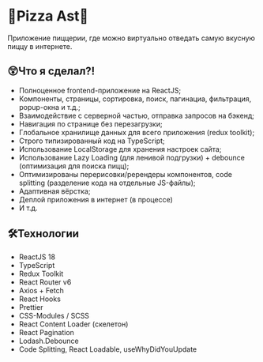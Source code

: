 # 🍕Pizza Ast🍕

Приложение пиццерии, где можно виртуально отведать самую вкусную пиццу в интернете.

## 😲Что я сделал?!

- Полноценное frontend-приложение на ReactJS;
- Компоненты, страницы, сортировка, поиск, пагинациа, фильтрация, popup-окна и т.д.;
- Взаимодействие с серверной частью, отправка запросов на бэкенд;
- Навигация по странице без перезагрузки;
- Глобальное хранилище данных для всего приложения (redux toolkit);
- Строго типизированный код на TypeScript;
- Использование LocalStorage для хранения настроек сайта;
- Использование Lazy Loading (для ленивой подгрузки) + debounce (оптимизация для поиска пицц);
- Оптимизированы перерисовки/ререндеры компонентов, code splitting (разделение кода на отдельные JS-файлы);
- Адаптивная вёрстка;
- Деплой приложения в интернет (в процессе)
- И т.д.

## 🛠Технологии

- ReactJS 18
- TypeScript
- Redux Toolkit 
- React Router v6 
- Axios + Fetch 
- React Hooks 
- Prettier 
- CSS-Modules / SCSS 
- React Content Loader (скелетон)
- React Pagination 
- Lodash.Debounce
- Code Splitting, React Loadable, useWhyDidYouUpdate
